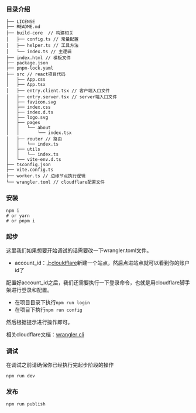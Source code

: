 ### 目录介绍

```shell
├── LICENSE
├── README.md
├── build-core  // 构建相关
│   ├── config.ts // 常量配置
│   ├── helper.ts // 工具方法
│   └── index.ts // 主逻辑
├── index.html // 模板文件
├── package.json
├── pnpm-lock.yaml
├── src // react项目代码
│   ├── App.css
│   ├── App.tsx
│   ├── entry.client.tsx // 客户端入口文件
│   ├── entry.server.tsx // server端入口文件
│   ├── favicon.svg
│   ├── index.css
│   ├── index.d.ts
│   ├── logo.svg
│   ├── pages
│   │   └── about
│   │       └── index.tsx
│   ├── router // 路由
│   │   └── index.ts
│   ├── utils
│   │   └── index.ts
│   └── vite-env.d.ts
├── tsconfig.json
├── vite.config.ts
├── worker.ts // 边缘节点执行逻辑
└── wrangler.toml // cloudflare配置文件
```

### 安装

```shell
npm i
# or yarn
# or pnpm i
```

### 起步

这里我们如果想要开始调试的话需要改一下wrangler.toml文件。

- account_id：上[clouldflare](https://dash.cloudflare.com/)新建一个站点，然后点进站点就可以看到你的账户id了

配置好account_id之后，我们还需要执行一下登录命令，也就是用cloudflare脚手架进行登录和配置。

- 在项目目录下执行`npm run login`
- 在项目下执行`npm run config`

然后根据提示进行操作即可。

相关cloudflare文档：[wrangler cli](https://developers.cloudflare.com/workers/cli-wrangler/commands)

### 调试

在调试之前请确保你已经执行完起步阶段的操作
```shell
npm run dev
```

### 发布
```shell
npm run publish
```